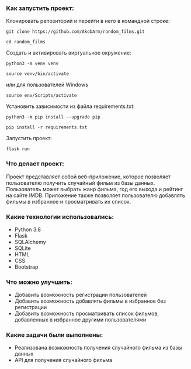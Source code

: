### Как запустить проект:

Клонировать репозиторий и перейти в него в командной строке:

```
git clone https://github.com/AkobArm/random_films.git
```

```
cd random_films
```

Cоздать и активировать виртуальное окружение:

```
python3 -m venv venv
```

```
source venv/bin/activate
```
или для пользователей Windows

```
source env/Scripts/activate
```

Установить зависимости из файла requirements.txt:

```
python3 -m pip install --upgrade pip
```

```
pip install -r requirements.txt
```

Запустить проект:

```
flask run
```

### Что делает проект:

Проект представляет собой веб-приложение, которое позволяет пользователю получить случайный фильм из базы данных. Пользователь может выбрать жанр фильма, год его выхода и рейтинг на сайте IMDB. Приложение также позволяет пользователю добавлять фильмы в избранное и просматривать их список.

### Какие технологии использовались:

* Python 3.8
* Flask
* SQLAlchemy
* SQLite
* HTML
* CSS
* Bootstrap

### Что можно улучшить:

* Добавить возможность регистрации пользователей
* Добавить возможность добавлять фильмы в избранное без регистрации
* Добавить возможность просматривать список фильмов, добавленных в избранное другими пользователями

### Какие задачи были выполнены:

* Реализована возможность получения случайного фильма из базы данных
* API для получения случайного фильма
